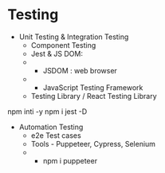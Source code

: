 # Testing
- Unit Testing & Integration Testing
    - Component Testing
    - Jest & JS DOM:
    - - JSDOM : web browser 
    - - JavaScript Testing Framework
    - Testing Library / React Testing Library

npm inti -y
npm i jest -D

- Automation Testing
    - e2e Test cases
    - Tools - Puppeteer, Cypress, Selenium
    - - npm i puppeteer